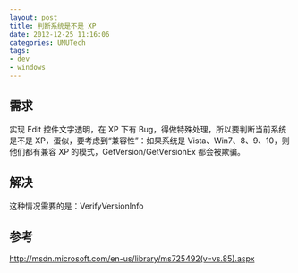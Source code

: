 ```yaml
---
layout: post
title: 判断系统是不是 XP
date: 2012-12-25 11:16:06
categories: UMUTech
tags:
- dev
- windows
---
```

## 需求

实现 Edit 控件文字透明，在 XP 下有 Bug，得做特殊处理，所以要判断当前系统是不是 XP，蛋似，要考虑到“兼容性”：如果系统是 Vista、Win7、8、9、10，则他们都有兼容 XP 的模式，GetVersion/GetVersionEx 都会被欺骗。

## 解决

这种情况需要的是：VerifyVersionInfo

## 参考

<http://msdn.microsoft.com/en-us/library/ms725492(v=vs.85).aspx>
